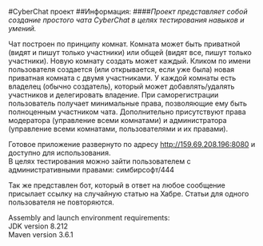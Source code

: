 #CyberChat проект
##Информация:
####*Проект представляет собой создание простого чата CyberChat в целях тестирования навыков и умений.*

Чат построен по принципу комнат. Комната может быть приватной (видят и пишут только участники) или общей (видят все, пишут только участники). Новую комнату создать может каждый. Кликом по имени пользователя создается (или открывается, если уже была) новая приватная комната с двумя участниками. У каждой комнаты есть владелец (обычно создатель), который может добавлять/удалять участников и делегировать владение. При саморегистрации пользователь получает минимальные права, позволяющие ему быть полноценным участником чата. Дополнительно присутствуют права модератора (управление всеми комнатами) и администратора (управление всеми комнатами, пользователями и их правами).

Готовое приложение развернуто по адресу http://159.69.208.196:8080 и доступно для использования.  
В целях тестирования можно зайти пользователем с административными правами: симбирсофт/444

Так же представлен бот, который в ответ на любое сообщение присылает ссылку на случайную статью на Хабре. Статьи для одного пользователя не повторяются.

Assembly and launch environment requirements:  
JDK version 8.212  
Maven version 3.6.1

